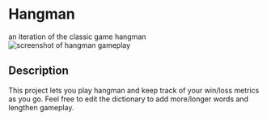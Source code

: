 # Hangman
an iteration of the classic game hangman
![screenshot of hangman gameplay](https://live.staticflickr.com/65535/51569538593_f29657e891.jpg)

## Description
This project lets you play hangman and keep track of your win/loss metrics as you go.
Feel free to edit the dictionary to add more/longer words and lengthen gameplay.
